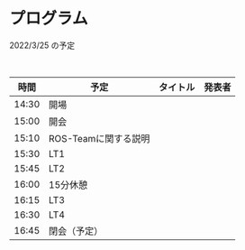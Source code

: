# プログラム

2022/3/25 の予定

<br>

| 時間 | 予定 | タイトル | 発表者 |
| --- | --- | --- | --- |
| 14:30 | 開場 | | |
| 15:00 | 開会 | | |
| 15:10 | ROS-Teamに関する説明 | | |
| 15:30 | LT1 | | |
| 15:45 | LT2 | | |
| 16:00 | 15分休憩 | | |
| 16:15 | LT3 | | |
| 16:30 | LT4 | | |
| 16:45 | 閉会（予定） | | |

<br>

